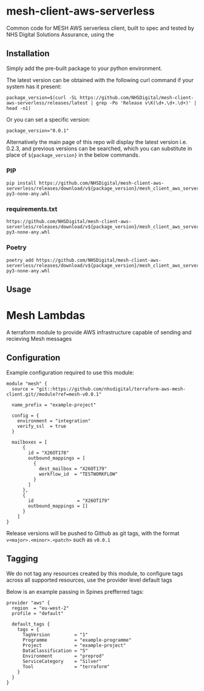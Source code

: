 # mesh-client-aws-serverless

Common code for MESH AWS serverless client, built to spec and tested by NHS Digital Solutions Assurance, using the

## Installation

Simply add the pre-built package to your python environment.

The latest version can be obtained with the following curl command if your system has it present:

```
package_version=$(curl -SL https://github.com/NHSDigital/mesh-client-aws-serverless/releases/latest | grep -Po 'Release v\K(\d+.\d+.\d+)' | head -n1)
```

Or you can set a specific version:

```
package_version="0.0.1"
```

Alternatively the main page of this repo will display the latest version i.e. 0.2.3, and previous versions can be searched, which you can substitute in place of `${package_version}` in the below commands.

### PIP

```
pip install https://github.com/NHSDigital/mesh-client-aws-serverless/releases/download/v${package_version}/mesh_client_aws_serverless-${package_version}-py3-none-any.whl
```

### requirements.txt

```
https://github.com/NHSDigital/mesh-client-aws-serverless/releases/download/v${package_version}/mesh_client_aws_serverless-${package_version}-py3-none-any.whl
```

### Poetry

```
poetry add https://github.com/NHSDigital/mesh-client-aws-serverless/releases/download/v${package_version}/mesh_client_aws_serverless-${package_version}-py3-none-any.whl
```

## Usage

# Mesh Lambdas

A terraform module to provide AWS infrastructure capable of sending and recieving Mesh messages

## Configuration

Example configuration required to use this module:

```
module "mesh" {
  source = "git::https://github.com/nhsdigital/terraform-aws-mesh-client.git//module?ref=mesh-v0.0.1"

  name_prefix = "example-project"

  config = {
    environment = "integration"
    verify_ssl  = true
  }

  mailboxes = [
      {
        id = "X26OT178"
        outbound_mappings = [
          {
            dest_mailbox = "X26OT179"
            workflow_id  = "TESTWORKFLOW"
          }
        ]
      },
      {
        id                = "X26OT179"
        outbound_mappings = []
      }
    ]
}
```

Release versions will be pushed to Github as git tags, with the format `v<major>.<minor>.<patch>` such as `v0.0.1`

## Tagging

We do not tag any resources created by this module, to configure tags across all supported resources, use the provider level default tags

Below is an example passing in Spines prefferred tags:

```
provider "aws" {
  region  = "eu-west-2"
  profile = "default"

  default_tags {
    tags = {
      TagVersion         = "1"
      Programme          = "example-programme"
      Project            = "example-project"
      DataClassification = "5"
      Environment        = "preprod"
      ServiceCategory    = "Silver"
      Tool               = "terraform"
    }
  }
}
```



